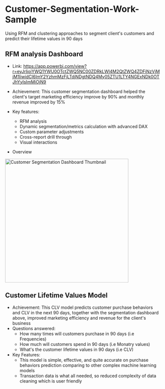 # Customer-Segmentation-Work-Sample
Using RFM and clustering approaches to segment client's customers and predict their lifetime values in 90 days

## RFM analysis Dashboard 
- Link: https://app.powerbi.com/view?r=eyJrIjoiYWQ1YWU0OTctZWQ5NC00ZDRkLWI4M2QtZWQ4ZDFiNzVjMjM1IiwidCI6ImY2YzhmMzFjLTdjNDgtNDQ4My05ZTU1LTY4NGExNDk0OTJhYyIsImMiOjN9

-	Achievement: This customer segmentation dashboard helped the client's target marketing efficiency improve by 90% and monthly revenue improved by 15% 
-	Key features: 
    -	RFM analysis
    -	Dynamic segmentation/metrics calculation with advanced DAX
    - Custom parameter adjustments
    -	Cross-report drill through 
    -	Visual interactions
-   Overview
<img width="400" alt="Customer Segmentation Dashboard Thumbnail" src="https://user-images.githubusercontent.com/32621303/216890759-f5ea64d0-02a2-4407-84f5-1ea9c59f31c5.png">


## Customer Lifetime Values Model
-	Achievement: This CLV model predicts customer purchase behaviors and CLV in the next 90 days, together with the segmentation dashboard above, improved marketing efficiency and revenue for the client's business
- Questions answered:
  -	How many times will customers purchase in 90 days (i.e Frequencies)
  -	How much will customers spend in 90 days (i.e Monatry values)
  -	What's the customer lifetime values in 90 days (i.e CLV)
- Key Features:
  -	This model is simple, effective, and quite accurate on purchase behaviors prediction comparing to other complex machine learning models
  -	Transaction data is what all needed, so reduced complexity of data cleaning which is user friendly
